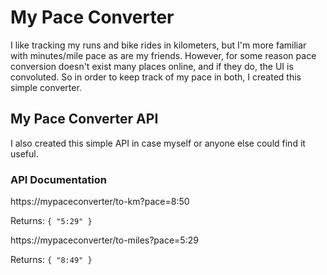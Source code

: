 # My Pace Converter 

I like tracking my runs and bike rides in kilometers, but I'm more familiar with minutes/mile pace as are my friends. However, for some reason pace conversion doesn't exist many places online, and if they do, the UI is convoluted. So in order to keep track of my pace in both, I created this simple converter.

## My Pace Converter API

I also created this simple API in case myself or anyone else could find it useful.

### API Documentation

https://mypaceconverter/to-km?pace=8:50

Returns:
`
{ "5:29" }
`

https://mypaceconverter/to-miles?pace=5:29

Returns:
`
{ "8:49" }
`
